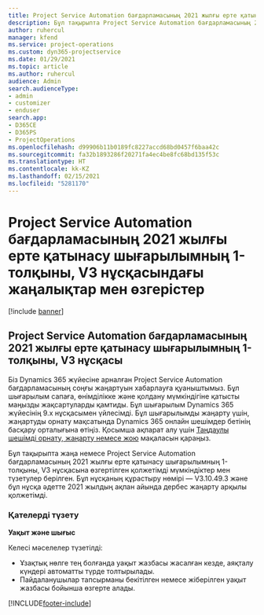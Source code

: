 ```yaml
---
title: Project Service Automation бағдарламасының 2021 жылғы ерте қатынасу шығарылымның 1-толқыны, V3 нұсқасындағы жаңалықтар мен өзгерістер
description: Бұл тақырыпта Project Service Automation бағдарламасының 2021 жылғы ерте қатынасу шығарылымның 1-толқыны, V3 нұсқасындағы қолжетімді мүмкіндіктер мен түзетулер берілген.
author: ruhercul
manager: kfend
ms.service: project-operations
ms.custom: dyn365-projectservice
ms.date: 01/29/2021
ms.topic: article
ms.author: ruhercul
audience: Admin
search.audienceType:
- admin
- customizer
- enduser
search.app:
- D365CE
- D365PS
- ProjectOperations
ms.openlocfilehash: d99906b11b0189fc8227accd68bd0457f6baa42c
ms.sourcegitcommit: fa32b1893286f20271fa4ec4be8fc68bd135f53c
ms.translationtype: HT
ms.contentlocale: kk-KZ
ms.lasthandoff: 02/15/2021
ms.locfileid: "5281170"
---
```

# <a name="whats-new-or-changed-in-project-service-automation-early-access-wave-1-2021-v3"></a>Project Service Automation бағдарламасының 2021 жылғы ерте қатынасу шығарылымның 1-толқыны, V3 нұсқасындағы жаңалықтар мен өзгерістер

[!include [banner](../includes/psa-now-project-operations.md)]

## <a name="project-service-automation-early-access-wave-1-2021-v3"></a>Project Service Automation бағдарламасының 2021 жылғы ерте қатынасу шығарылымның 1-толқыны, V3 нұсқасы

Біз Dynamics 365 жүйесіне арналған Project Service Automation бағдарламасының соңғы жаңартуын хабарлауға қуаныштымыз. Бұл шығарылым сапаға, өнімділікке және қолдану мүмкіндігіне қатысты маңызды жақсартуларды қамтиды. Бұл шығарылым Dynamics 365 жүйесінің 9.x нұсқасымен үйлесімді. Бұл шығарылымды жаңарту үшін, жаңартуды орнату мақсатында Dynamics 365 онлайн шешімдер бетінің басқару орталығына өтіңіз. Қосымша ақпарат алу үшін [Таңдаулы шешімді орнату, жаңарту немесе жою](https://docs.microsoft.com/power-platform/admin/install-remove-preferred-solution) мақаласын қараңыз.

Бұл тақырыпта жаңа немесе Project Service Automation бағдарламасының 2021 жылғы ерте қатынасу шығарылымның 1-толқыны, V3 нұсқасына өзгертілген қолжетімді мүмкіндіктер мен түзетулер берілген. Бұл нұсқаның құрастыру нөмірі — V3.10.49.3 және бұл нұсқа әдетте 2021 жылдың ақпан айында дербес жаңарту арқылы қолжетімді.


### <a name="bug-fixes"></a>Қателерді түзету

**Уақыт және шығыс**

Келесі мәселелер түзетілді:

- Ұзақтық нөлге тең болғанда уақыт жазбасы жасалған кезде, аяқталу күндері автоматты түрде толтырылады.
- Пайдаланушылар тапсырманы бекітілген немесе жіберілген уақыт жазбасы бойынша өзгерте алады.


[!INCLUDE[footer-include](../includes/footer-banner.md)]